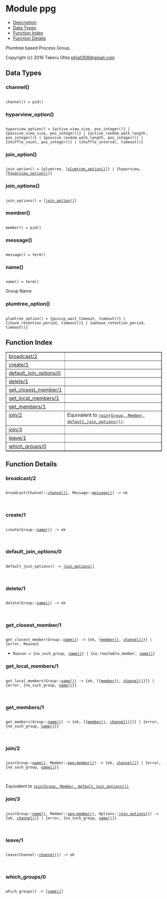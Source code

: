 

# Module ppg #
* [Description](#description)
* [Data Types](#types)
* [Function Index](#index)
* [Function Details](#functions)

Plumtree based Process Group.

Copyright (c) 2016 Takeru Ohta <phjgt308@gmail.com>

<a name="types"></a>

## Data Types ##




### <a name="type-channel">channel()</a> ###


<pre><code>
channel() = pid()
</code></pre>




### <a name="type-hyparview_option">hyparview_option()</a> ###


<pre><code>
hyparview_option() = {active_view_size, pos_integer()} | {passive_view_size, pos_integer()} | {active_random_walk_length, pos_integer()} | {passive_random_walk_length, pos_integer()} | {shuffle_count, pos_integer()} | {shuffle_interval, timeout()}
</code></pre>




### <a name="type-join_option">join_option()</a> ###


<pre><code>
join_option() = {plumtree, [<a href="#type-plumtree_option">plumtree_option()</a>]} | {hyparview, [<a href="#type-hyparview_option">hyparview_option()</a>]}
</code></pre>




### <a name="type-join_options">join_options()</a> ###


<pre><code>
join_options() = [<a href="#type-join_option">join_option()</a>]
</code></pre>




### <a name="type-member">member()</a> ###


<pre><code>
member() = pid()
</code></pre>




### <a name="type-message">message()</a> ###


<pre><code>
message() = term()
</code></pre>




### <a name="type-name">name()</a> ###


<pre><code>
name() = term()
</code></pre>

 Group Name



### <a name="type-plumtree_option">plumtree_option()</a> ###


<pre><code>
plumtree_option() = {gossip_wait_timeout, timeout()} | {ihave_retention_period, timeout()} | {wehave_retention_period, timeout()}
</code></pre>

<a name="index"></a>

## Function Index ##


<table width="100%" border="1" cellspacing="0" cellpadding="2" summary="function index"><tr><td valign="top"><a href="#broadcast-2">broadcast/2</a></td><td></td></tr><tr><td valign="top"><a href="#create-1">create/1</a></td><td></td></tr><tr><td valign="top"><a href="#default_join_options-0">default_join_options/0</a></td><td></td></tr><tr><td valign="top"><a href="#delete-1">delete/1</a></td><td></td></tr><tr><td valign="top"><a href="#get_closest_member-1">get_closest_member/1</a></td><td></td></tr><tr><td valign="top"><a href="#get_local_members-1">get_local_members/1</a></td><td></td></tr><tr><td valign="top"><a href="#get_members-1">get_members/1</a></td><td></td></tr><tr><td valign="top"><a href="#join-2">join/2</a></td><td>Equivalent to <a href="#join-3"><tt>join(Group, Member, default_join_options())</tt></a>.</td></tr><tr><td valign="top"><a href="#join-3">join/3</a></td><td></td></tr><tr><td valign="top"><a href="#leave-1">leave/1</a></td><td></td></tr><tr><td valign="top"><a href="#which_groups-0">which_groups/0</a></td><td></td></tr></table>


<a name="functions"></a>

## Function Details ##

<a name="broadcast-2"></a>

### broadcast/2 ###

<pre><code>
broadcast(Channel::<a href="#type-channel">channel()</a>, Message::<a href="#type-message">message()</a>) -&gt; ok
</code></pre>
<br />

<a name="create-1"></a>

### create/1 ###

<pre><code>
create(Group::<a href="#type-name">name()</a>) -&gt; ok
</code></pre>
<br />

<a name="default_join_options-0"></a>

### default_join_options/0 ###

<pre><code>
default_join_options() -&gt; <a href="#type-join_options">join_options()</a>
</code></pre>
<br />

<a name="delete-1"></a>

### delete/1 ###

<pre><code>
delete(Group::<a href="#type-name">name()</a>) -&gt; ok
</code></pre>
<br />

<a name="get_closest_member-1"></a>

### get_closest_member/1 ###

<pre><code>
get_closest_member(Group::<a href="#type-name">name()</a>) -&gt; {ok, {<a href="#type-member">member()</a>, <a href="#type-channel">channel()</a>}} | {error, Reason}
</code></pre>

<ul class="definitions"><li><code>Reason = {no_such_group, <a href="#type-name">name()</a>} | {no_reachable_member, <a href="#type-name">name()</a>}</code></li></ul>

<a name="get_local_members-1"></a>

### get_local_members/1 ###

<pre><code>
get_local_members(Group::<a href="#type-name">name()</a>) -&gt; {ok, [{<a href="#type-member">member()</a>, <a href="#type-channel">channel()</a>}]} | {error, {no_such_group, <a href="#type-name">name()</a>}}
</code></pre>
<br />

<a name="get_members-1"></a>

### get_members/1 ###

<pre><code>
get_members(Group::<a href="#type-name">name()</a>) -&gt; {ok, [{<a href="#type-member">member()</a>, <a href="#type-channel">channel()</a>}]} | {error, {no_such_group, <a href="#type-name">name()</a>}}
</code></pre>
<br />

<a name="join-2"></a>

### join/2 ###

<pre><code>
join(Group::<a href="#type-name">name()</a>, Member::<a href="ppg.md#type-member">ppg:member()</a>) -&gt; {ok, <a href="#type-channel">channel()</a>} | {error, {no_such_group, <a href="#type-name">name()</a>}}
</code></pre>
<br />

Equivalent to [`join(Group, Member, default_join_options())`](#join-3).

<a name="join-3"></a>

### join/3 ###

<pre><code>
join(Group::<a href="#type-name">name()</a>, Member::<a href="ppg.md#type-member">ppg:member()</a>, Options::<a href="#type-join_options">join_options()</a>) -&gt; {ok, <a href="#type-channel">channel()</a>} | {error, {no_such_group, <a href="#type-name">name()</a>}}
</code></pre>
<br />

<a name="leave-1"></a>

### leave/1 ###

<pre><code>
leave(Channel::<a href="#type-channel">channel()</a>) -&gt; ok
</code></pre>
<br />

<a name="which_groups-0"></a>

### which_groups/0 ###

<pre><code>
which_groups() -&gt; [<a href="#type-name">name()</a>]
</code></pre>
<br />

